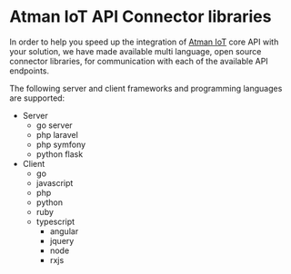 # Atman IoT API Connector libraries

In order to help you speed up the integration of [Atman IoT](https://atman-iot.com) core API with your solution, we have made available multi 
language, open source connector libraries, for communication with each of the available API endpoints.

The following server and client frameworks ​and programming languages are supported:
- Server
  - go server
  - php laravel
  - php symfony
  - python flask
- Client
  - go
  - javascript
  - php
  - python
  - ruby
  - typescript
    - angular
    - jquery
    - node
    - rxjs


